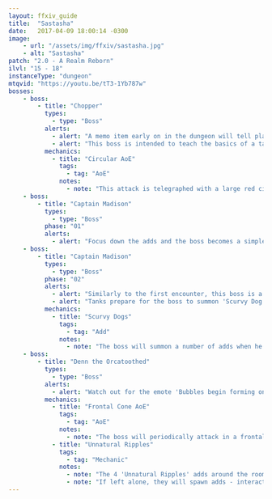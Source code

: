 ```yaml
---
layout: ffxiv_guide
title:  "Sastasha"
date:   2017-04-09 18:00:14 -0300
image:
    - url: "/assets/img/ffxiv/sastasha.jpg"
    - alt: "Sastasha"
patch: "2.0 - A Realm Reborn"
ilvl: "15 - 18"
instanceType: "dungeon"
mtqvid: "https://youtu.be/tT3-1Yb787w"
bosses:
    - boss:
        - title: "Chopper"
          types:
            - type: "Boss"
          alerts:
            - alert: "A memo item early on in the dungeon will tell players which colour of coral to interact with in order to enter this fight."
            - alert: "This boss is intended to teach the basics of a tank and spank - simply DPS him down."
          mechanics:
            - title: "Circular AoE"
              tags:
                - tag: "AoE"
              notes:
                - note: "This attack is telegraphed with a large red circle."
    - boss:
        - title: "Captain Madison"
          types:
            - type: "Boss"
          phase: "01"
          alerts:
            - alert: "Focus down the adds and the boss becomes a simple tank and spank."
    - boss:
        - title: "Captain Madison"
          types:
            - type: "Boss"
          phase: "02"
          alerts:
            - alert: "Similarly to the first encounter, this boss is a tank and spank."
            - alert: "Tanks prepare for the boss to summon 'Scurvy Dog' adds at the end of the encounter."
          mechanics:
            - title: "Scurvy Dogs"
              tags:
                - tag: "Add"
              notes:
                - note: "The boss will summon a number of adds when he is killed - tanks prepare to pick them up so that DPS can AoE them down."
    - boss:
        - title: "Denn the Orcatoothed"
          types:
            - type: "Boss"
          alerts:
            - alert: "Watch out for the emote 'Bubbles begin forming on the water's surface' - it indicates that the grates around the room are about to spawn adds."
          mechanics:
            - title: "Frontal Cone AoE"
              tags:
                - tag: "AoE"
              notes:
                - note: "The boss will periodically attack in a frontal cone - move out of the telegraph to avoid being hit."
            - title: "Unnatural Ripples"
              tags:
                - tag: "Mechanic"
              notes:
                - note: "The 4 'Unnatural Ripples' adds around the room will periodically begin to bubble."
                - note: "If left alone, they will spawn adds - interact with them when they are bubbling to prevent the spawn."
---
```

